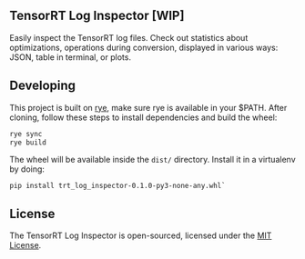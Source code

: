 ## TensorRT Log Inspector [WIP]

Easily inspect the TensorRT log files. Check out statistics about optimizations, operations during conversion, displayed in various ways: JSON, table in terminal, or plots.

## Developing

This project is built on [rye](https://rye.astral.sh/), make sure rye is available in your $PATH. After cloning, follow these steps to install dependencies and build the wheel:

```bash
rye sync
rye build
```

The wheel will be available inside the `dist/` directory. Install it in a virtualenv by doing:

```
pip install trt_log_inspector-0.1.0-py3-none-any.whl`
```

## License

The TensorRT Log Inspector is open-sourced, licensed under the [MIT License](https://opensource.org/licenses/MIT).
